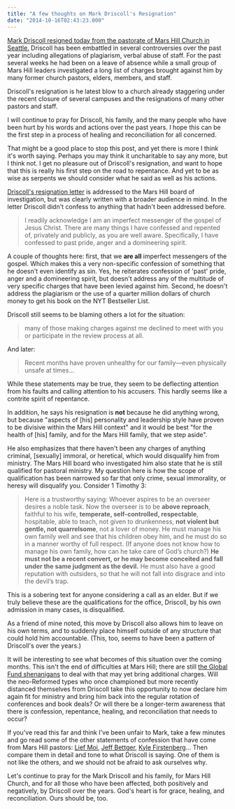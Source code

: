 ```yaml
---
title: "A few thoughts on Mark Driscoll's Resignation"
date: "2014-10-16T02:43:23.000"
---
```


[Mark Driscoll resigned today from the pastorate of Mars Hill Church in Seattle.](http://marshill.com/2014/10/15/pastor-mark-driscolls-resignation) Driscoll has been embattled in several controversies over the past year including allegations of plagiarism, verbal abuse of staff. For the past several weeks he had been on a leave of absence while a small group of Mars Hill leaders investigated a long list of charges brought against him by many former church pastors, elders, members, and staff.

Driscoll's resignation is he latest blow to a church already staggering under the recent closure of several campuses and the resignations of many other pastors and staff.

I will continue to pray for Driscoll, his family, and the many people who have been hurt by his words and actions over the past years. I hope this can be the first step in a process of healing and reconciliation for all concerned.

That might be a good place to stop this post, and yet there is more I think it's worth saying. Perhaps you may think it uncharitable to say any more, but I think not. I get no pleasure out of Driscoll's resignation, and want to hope that this is really his first step on the road to repentance. And yet to be as wise as serpents we should consider what he said as well as his actions.

[Driscoll's resignation letter](http://www.religionnews.com/2014/10/15/exclusive-mark-driscolls-resignation-letter-to-mars-hill-church/) is addressed to the Mars Hill board of investigation, but was clearly written with a broader audience in mind. In the letter Driscoll didn't confess to anything that hadn't been addressed before.

> I readily acknowledge I am an imperfect messenger of the gospel of Jesus Christ. There are many things I have confessed and repented of, privately and publicly, as you are well aware. Specifically, I have confessed to past pride, anger and a domineering spirit.

A couple of thoughts here: first, that we **are all** imperfect messengers of the gospel. Which makes this a very non-specific confession of something that he doesn't even identify as sin. Yes, he reiterates confession of 'past' pride, anger and a domineering spirit, but doesn't address any of the multitude of very specific charges that have been levied against him. Second, he doesn't address the plagiarism or the use of a quarter million dollars of church money to get his book on the NYT Bestseller List.

Driscoll still seems to be blaming others a lot for the situation:

> many of those making charges against me declined to meet with you or participate in the review process at all.

And later:

> Recent months have proven unhealthy for our family—even physically unsafe at times...

While these statements may be true, they seem to be deflecting attention from his faults and calling attention to his accusers. This hardly seems like a contrite spirit of repentance.

In addition, he says his resignation is **not** because he did anything wrong, but because "aspects of \[his\] personality and leadership style have proven to be divisive within the Mars Hill context" and it would be best "for the health of \[his\] family, and for the Mars Hill family, that we step aside".

He also emphasizes that there haven't been any charges of anything criminal, \[sexually\] immoral, or heretical, which would disqualify him from ministry. The Mars Hill board who investigated him also state that he is still qualified for pastoral ministry. My question here is how the scope of qualification has been narrowed so far that only crime, sexual immorality, or heresy will disqualify you. Consider 1 Timothy 3:

> Here is a trustworthy saying: Whoever aspires to be an overseer desires a noble task. Now the overseer is to be **above reproach**, faithful to his wife, **temperate, self-controlled, respectable**, hospitable, able to teach, not given to drunkenness, **not violent but gentle, not quarrelsome**, not a lover of money. He must manage his own family well and see that his children obey him, and he must do so in a manner worthy of full respect. (If anyone does not know how to manage his own family, how can he take care of God’s church?) **He must not be a recent convert, or he may become conceited and fall under the same judgment as the devil.** He must also have a good reputation with outsiders, so that he will not fall into disgrace and into the devil’s trap.

This is a sobering text for anyone considering a call as an elder. But if we truly believe these are the qualifications for the office, Driscoll, by his own admission in many cases, is disqualified.

As a friend of mine noted, this move by Driscoll also allows him to leave on his own terms, and to suddenly place himself outside of any structure that could hold him accountable. (This, too, seems to have been a pattern of Driscoll's over the years.)

It will be interesting to see what becomes of this situation over the coming months. This isn't the end of difficulties at Mars Hill; there are still [the Global Fund shenanigans](http://slog.thestranger.com/slog/archives/2014/10/01/internal-memo-about-mars-hills-global-fund-shows-the-church-intended-to-use-some-of-the-money-to-deflect-criticism-and-quietly-keep-the-r) to deal with that may yet bring additional charges. Will the neo-Reformed types who once championed but more recently distanced themselves from Driscoll take this opportunity to now declare him again fit for ministry and bring him back into the regular rotation of conferences and book deals? Or will there be a longer-term awareness that there is confession, repentance, healing, and reconciliation that needs to occur?

If you've read this far and think I've been unfair to Mark, take a few minutes and go read some of the other statements of confession that have come from Mars Hill pastors: [Lief Moi](http://repentantpastor.com/confessions/lief-mois-confession-2/), [Jeff Bettger](http://repentantpastor.com/confessions/jeff-bettgers-confession/), [Kyle Firstenberg](http://repentantpastor.com/confessions/kyle-firstenbergs-confession/)... Then compare them in detail and tone to what Driscoll is saying. One of them is not like the others, and we should not be afraid to ask ourselves why.

Let's continue to pray for the Mark Driscoll and his family, for Mars Hill Church, and for all those who have been affected, both positively and negatively, by Driscoll over the years. God's heart is for grace, healing, and reconciliation. Ours should be, too.
